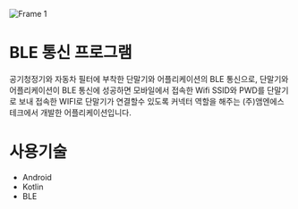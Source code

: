 ![Frame 1](https://github.com/ParkJongJoon7128/m-s_tech/assets/51289286/8a6c20af-22ad-46b4-97e6-e0cbaba48724)

# BLE 통신 프로그램
공기청정기와 자동차 필터에 부착한 단말기와 어플리케이션의 BLE 통신으로, 단말기와 어플리케이션이 BLE 통신에 성공하면 모바일에서 접속한 Wifi SSID와 PWD를 단말기로 보내 접속한 WIFI로 단말기가 연결할수 있도록 커넥터 역할을 해주는 (주)앰엔에스테크에서 개발한 어플리케이션입니다.

# 사용기술
- Android
- Kotlin
- BLE
